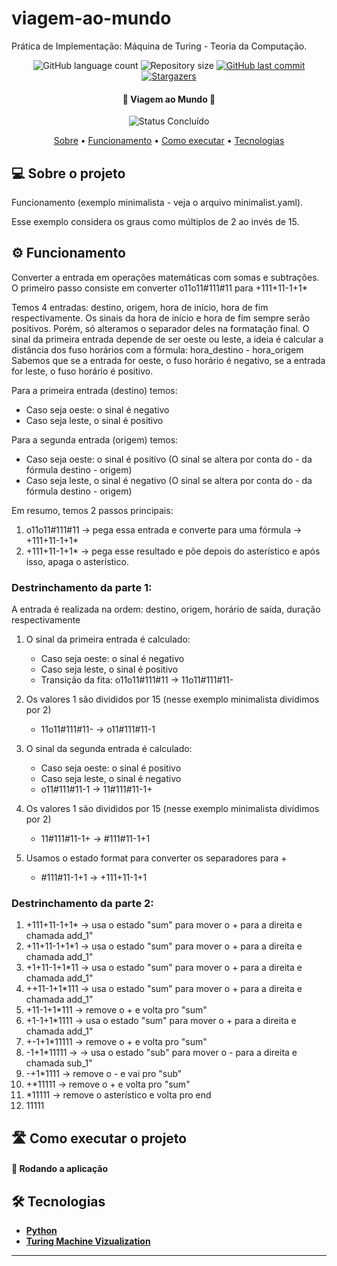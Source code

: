 # viagem-ao-mundo

Prática de Implementação: Máquina de Turing - Teoria da Computação.

<p align="center">
  <img alt="GitHub language count" src="https://img.shields.io/github/languages/count/drickchote/TeoComp?color=%2304D361">

  <img alt="Repository size" src="https://img.shields.io/github/repo-size/drickchote/TeoComp">
  
  <a href="https://github.com/caiovinisl/metodos-hashing/commits/main">
    <img alt="GitHub last commit" src="https://img.shields.io/github/last-commit/drickchote/TeoComp">
  </a>
   
   <a href="https://github.com/drickchote/TeoComp/stargazers">
    <img alt="Stargazers" src="https://img.shields.io/github/stars/drickchote/TeoComp?style=social">
  </a>
  
 
</p>

<h4 align="center"> 
	🚧 Viagem ao Mundo 🚧
</h4>

<p align="center">
	<img alt="Status Concluído" src="https://img.shields.io/badge/STATUS-CONCLU%C3%8DDO-brightgreen">
</p>

<p align="center">
 <a href="#-sobre-o-projeto">Sobre</a> •
 <a href="#-funcionamento">Funcionamento</a> •
 <a href="#-como-executar-o-projeto">Como executar</a> • 
 <a href="#-tecnologias">Tecnologias</a>
</p>

## 💻 Sobre o projeto
Funcionamento (exemplo minimalista - veja o arquivo minimalist.yaml).

Esse exemplo considera os graus como múltiplos de 2 ao invés de 15.

## ⚙️ Funcionamento
Converter a entrada em operações matemáticas com somas e subtrações. 
O primeiro passo consiste em converter o11o11#111#11 para +111+11-1+1*

Temos 4 entradas: destino, origem, hora de início, hora de fim respectivamente.
Os sinais da hora de início e hora de fim sempre serão positivos. 
Porém, só alteramos o separador deles na formatação final.
O sinal da primeira entrada depende de ser oeste ou leste, a ideia é calcular a distância dos fuso horários com a fórmula: hora_destino - hora_origem
Sabemos que se a entrada for oeste, o fuso horário é negativo, se a entrada for leste, o fuso horário é positivo.

Para a primeira entrada (destino) temos:
- Caso seja oeste: o sinal é negativo
- Caso seja leste, o sinal é positivo

Para a segunda entrada (origem) temos:
- Caso seja oeste: o sinal é positivo (O sinal se altera por conta do - da fórmula destino - origem)
- Caso seja leste, o sinal é negativo (O sinal se altera por conta do - da fórmula destino - origem)

Em resumo, temos 2 passos principais:
1. o11o11#111#11 -> pega essa entrada e converte para uma fórmula -> +111+11-1+1*
2. +111+11-1+1* -> pega esse resultado e põe depois do asterístico e após isso, apaga o asterístico.



### Destrinchamento da parte 1:
A entrada é realizada na ordem:
destino, origem, horário de saída, duração respectivamente

1. O sinal da primeira entrada é calculado:
    - Caso seja oeste: o sinal é negativo
    - Caso seja leste, o sinal é positivo
    - Transição da fita: o11o11#111#11 -> 11o11#111#11-

2. Os valores 1 são divididos por 15 (nesse exemplo minimalista dividimos por 2)
    - 11o11#111#11- -> o11#111#11-1
3. O sinal da segunda entrada é calculado:
    - Caso seja oeste: o sinal é positivo
    - Caso seja leste, o sinal é negativo
    - o11#111#11-1 -> 11#111#11-1+

4. Os valores 1 são divididos por 15 (nesse exemplo minimalista dividimos por 2)
    - 11#111#11-1+ -> #111#11-1+1 
5. Usamos o estado format para converter os separadores para +
    - #111#11-1+1 -> +111+11-1+1 

### Destrinchamento da parte 2:
1. +111+11-1+1* -> usa o estado "sum" para mover o + para a direita e chamada add_1"
2. +11+11-1+1*1 -> usa o estado "sum" para mover o + para a direita e chamada add_1"
3. +1+11-1+1*11 -> usa o estado "sum" para mover o + para a direita e chamada add_1"
4. ++11-1+1*111 -> usa o estado "sum" para mover o + para a direita e chamada add_1"
4. +11-1+1*111 -> remove o + e volta pro "sum"
5. +1-1+1*1111 -> usa o estado "sum" para mover o + para a direita e chamada add_1"
6. +-1+1*11111 -> remove o + e volta pro "sum"
7. -1+1*11111 ->  -> usa o estado "sub" para mover o - para a direita e chamada sub_1"
9. -+1*1111 -> remove o - e vai pro "sub"
10. +*11111 -> remove o + e volta pro "sum"
11. *11111 -> remove o asterístico e volta pro end
11. 11111

## 🛣️ Como executar o projeto

#### 🎲 Rodando a aplicação

## 🛠 Tecnologias

- **[Python](https://www.python.org/)**
- **[Turing Machine Vizualization](https://turingmachine.io/)**

---
